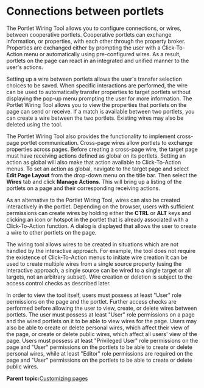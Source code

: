 # Connections between portlets

The Portlet Wiring Tool allows you to configure connections, or wires, between cooperative portlets. Cooperative portlets can exchange information, or properties, with each other through the property broker. Properties are exchanged either by prompting the user with a Click-To-Action menu or automatically using pre-configured wires. As a result, portlets on the page can react in an integrated and unified manner to the user's actions.

Setting up a wire between portlets allows the user's transfer selection choices to be saved. When specific interactions are performed, the wire can be used to automatically transfer properties to target portlets without displaying the pop-up menu prompting the user for more information. The Portlet Wiring Tool allows you to view the properties that portlets on the page can send or receive. If a match is available between two portlets, you can create a wire between the two portlets. Existing wires may also be deleted using the tool.

The Portlet Wiring Tool also provides the functionality to implement cross-page portlet communication. Cross-page wires allow portlets to exchange properties across pages. Before creating a cross-page wire, the target page must have receiving actions defined as global on its portlets. Setting an action as global will also make that action available to Click-To-Action menus. To set an action as global, navigate to the target page and select **Edit Page Layout** from the drop-down menu on the title bar. Then select the **Wires** tab and click **Manage Actions**. This will bring up a listing of the portlets on a page and their corresponding receiving actions.

As an alternative to the Portlet Wiring Tool, wires can also be created interactively in the portlet. Depending on the browser, users with sufficient permissions can create wires by holding either the **CTRL** or **ALT** keys and clicking an icon or hotspot in the portlet that is already associated with a Click-To-Action function. A dialog is displayed that allows the user to create a wire to other portlets on the page.

The wiring tool allows wires to be created in situations which are not handled by the interactive approach. For example, the tool does not require the existence of Click-To-Action menus to initiate wire creation It can be used to create multiple wires from a single source property \(using the interactive approach, a single source can be wired to a single target or all targets, not an arbitrary subset\). Wire creation or deletion is subject to the access control checks as described later.

In order to view the tool itself, users must possess at least "User" role permissions on the page and the portlet. Further access checks are performed before allowing the user to view, create, or delete wires between portlets. The user must possess at least "User" role permissions on a page and the wired portlets on it to be able to view wires for the page. Users may also be able to create or delete personal wires, which affect their view of the page, or create or delete public wires, which affect all users' view of the page. Users must possess at least "Privileged User" role permissions on the page and "User" permissions on the portlets to be able to create or delete personal wires, while at least "Editor" role permissions are required on the page and "User" permissions on the portlets to be able to create or delete public wires.

**Parent topic:**[Customizing pages](../admin-system/admcustom.md)

